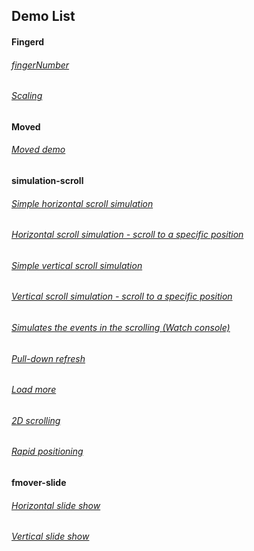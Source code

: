## Demo List

#### Fingerd

###### [fingerNumber]()
###### [Scaling]()

#### Moved

###### [Moved demo]()

#### simulation-scroll

###### [Simple horizontal scroll simulation]()
###### [Horizontal scroll simulation - scroll to a specific position]()
###### [Simple vertical scroll simulation]()
###### [Vertical scroll simulation - scroll to a specific position]()
###### [Simulates the events in the scrolling (Watch console)]()
###### [Pull-down refresh]()
###### [Load more]()
###### [2D scrolling]()
###### [Rapid positioning]()

#### fmover-slide

###### [Horizontal slide show]()
###### [Vertical slide show]()